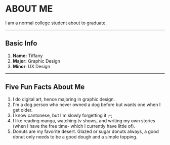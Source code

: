 # ABOUT ME 
I am a normal college student about to graduate. 

---
## Basic Info
1. **Name:** Tiffany 
2. **Major:** Graphic Design
3. **Minor**: UX Design
   
---

## Five Fun Facts About Me
1. I do digital art, hence majoring in graphic design.
2. I'm a dog person who never owned a dog before but wants one when I get older.
3. I know cantonese, but I'm slowly forgetting it ;-;
4. I like reading manga, watching tv shows, and writing my own stories (when I have the free time- which I currently have little of).
5. Donuts are my favorite desert. Glazed or sugar donuts always, a good donut only needs to be a good dough and a simple topping.
